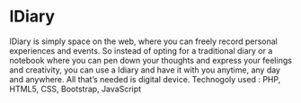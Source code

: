 # IDiary
IDiary is simply space on the web, where you can freely record personal experiences and events. So instead of opting for a traditional diary or a notebook where you can pen down your thoughts and express your feelings and creativity, you can use a Idiary and have it with you anytime, any day and anywhere. All that’s needed is digital device.
Technogoly used : PHP, HTML5, CSS, Bootstrap, JavaScript
